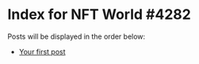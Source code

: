 # Index for NFT World #4282
Posts will be displayed in the order below:

- [Your first post](./001-first.md)

